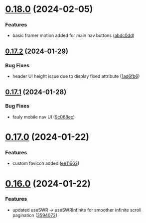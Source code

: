 # [0.18.0](https://github.com/henrynoowah/blog/compare/v0.17.2...v0.18.0) (2024-02-05)


### Features

* basic framer motion added for main nav buttons ([abdc0dd](https://github.com/henrynoowah/blog/commit/abdc0dd302261c37ffa924e9b75690fae742521d))



## [0.17.2](https://github.com/henrynoowah/blog/compare/v0.17.1...v0.17.2) (2024-01-29)


### Bug Fixes

* header UI height issue due to display fixed attribute ([1ad6fb6](https://github.com/henrynoowah/blog/commit/1ad6fb6628be7b25bc33a12c02eb3c64dd4be184))



## [0.17.1](https://github.com/henrynoowah/blog/compare/v0.17.0...v0.17.1) (2024-01-28)


### Bug Fixes

* fauly mobile nav UI ([9c068ec](https://github.com/henrynoowah/blog/commit/9c068ec56baf65bb6157964837329ca0785579d1))



# [0.17.0](https://github.com/henrynoowah/blog/compare/v0.16.0...v0.17.0) (2024-01-22)


### Features

* custom favicon added ([ee11662](https://github.com/henrynoowah/blog/commit/ee116629c4d7f48530396e61bfa1443f57d5176d))



# [0.16.0](https://github.com/henrynoowah/blog/compare/v0.15.4...v0.16.0) (2024-01-22)


### Features

* updated useSWR -> useSWRInfinite for smoother infinite scroll pagination ([3594072](https://github.com/henrynoowah/blog/commit/359407225f5e5dbb6b6274f9dd76fec50416e3e8))




